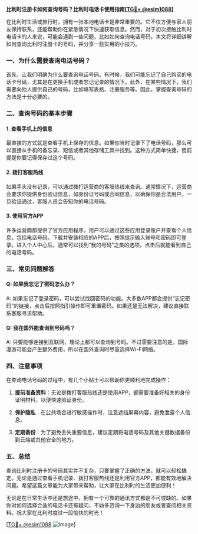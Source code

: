 **比利时注册卡如何查询号码？比利时电话卡使用指南[[TG💪+ @esim1088](https://t.me/s/esim1088)]**

在比利时生活或旅行时，拥有一张本地电话卡是非常重要的。它不仅方便与家人朋友保持联系，还能帮助你在紧急情况下快速获取信息。然而，对于初次接触比利时电话卡的人来说，可能会遇到一些问题，比如如何查询电话号码。本文将详细讲解如何查询比利时注册卡的号码，并分享一些实用的小技巧。

### 一、为什么需要查询电话号码？

首先，让我们明确为什么要查询电话号码。有时候，我们可能忘记了自己购买的电话卡号码，尤其是在更换手机或者忘记记录的情况下。此外，在某些情况下，我们需要向他人提供自己的号码，比如填写表格、注册服务等。因此，掌握查询号码的方法是十分必要的。

### 二、查询号码的基本步骤

#### 1. 查看手机上的信息
最直接的方式就是查看手机上保存的信息。如果你当时记录下了电话号码，那么可以直接从手机的备忘录、短信或者其他存储工具中找到。这种方式简单快捷，但前提是你要记得保存过这个号码。

#### 2. 拨打客服热线
如果手头没有记录，可以通过拨打运营商的客服热线来查询。通常情况下，运营商会要求你提供身份验证信息，如身份证号码或合同信息，以确保你是合法用户。一旦验证通过，客服人员会告知你的电话号码。

#### 3. 使用官方APP
许多运营商都提供了官方应用程序，用户可以通过这些应用登录账户并查看个人信息，包括电话号码。下载并安装相应的APP后，按照提示输入账号和密码即可登录。进入个人中心后，通常可以找到“我的号码”之类的选项，点击后就能看到自己的电话号码。

### 三、常见问题解答

#### Q: 如果我忘记了密码怎么办？
A: 如果忘记了登录密码，可以尝试找回密码的功能。大多数APP都会提供“忘记密码”的链接，点击后按照指引操作即可重置密码。如果还是无法解决，建议直接联系客服寻求帮助。

#### Q: 我在国外能查询到号码吗？
A: 只要能够连接到互联网，理论上都可以查询到号码。不过需要注意的是，国际漫游可能会产生额外费用，所以在国外查询时尽量选择Wi-Fi网络。

### 四、注意事项

在查询电话号码的过程中，有几个小贴士可以帮助你更顺利地完成操作：

1. **提前准备资料**：无论是拨打客服热线还是使用APP，都需要准备好相关的身份证明材料，以便快速验证身份。
   
2. **保护隐私**：在公共场合进行敏感操作时，注意遮挡屏幕内容，避免泄露个人信息。

3. **定期备份**：为了避免丢失重要信息，建议定期将电话号码及其他关键数据备份到云端或其他安全的地方。

### 五、总结

查询比利时注册卡的号码其实并不复杂，只要掌握了正确的方法，就可以轻松搞定。无论是通过查看手机记录、拨打客服热线还是利用官方APP，都能有效地解决问题。希望这篇文章能为大家带来帮助，让大家在比利时的生活更加便利！

无论是在日常生活中还是旅途中，拥有一个可靠的通讯方式都是不可或缺的。如果你对如何选择合适的电话卡还有疑问，不妨多咨询一下身边的朋友或者查阅相关资料。祝大家在比利时度过一段愉快的时光！

[[TG💪+ @esim1088](https://t.me/s/esim1088) ![Image](https://i.postimg.cc/4NQfJmqS/Snipaste-2025-05-13-00-14-12.png)]